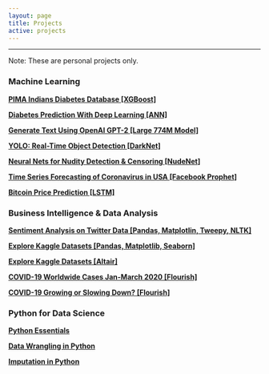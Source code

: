 ```yaml
---
layout: page
title: Projects
active: projects
---
```

___

Note: These are personal projects only.

### Machine Learning

[**PIMA Indians Diabetes Database [XGBoost]**](https://nbviewer.jupyter.org/github/lahorekid/nbviewer1/blob/master/XGBoost%20%283%29.ipynb)

[**Diabetes Prediction With Deep Learning [ANN]**](https://nbviewer.jupyter.org/github/lahorekid/cnn/blob/master/Diabetes.ipynb)

[**Generate Text Using OpenAI GPT-2 [Large 774M Model]**](https://nbviewer.jupyter.org/github/lahorekid/cnn/blob/master/GPT_2.ipynb)

[**YOLO: Real-Time Object Detection [DarkNet]**](https://nbviewer.jupyter.org/github/lahorekid/cnn/blob/master/Object_detection.ipynb)

[**Neural Nets for Nudity Detection & Censoring [NudeNet]**](https://nbviewer.jupyter.org/github/lahorekid/cnn/blob/master/Nude_classifier.ipynb)

[**Time Series Forecasting of Coronavirus in USA [Facebook Prophet]**](https://nbviewer.jupyter.org/github/aanis/COVID-19-USA-Forecasting/blob/master/Coronavirus_Forecasting_for_USA.ipynb)

[**Bitcoin Price Prediction [LSTM]**](https://nbviewer.jupyter.org/github/aanis/Projects-.ipynb-3/blob/master/LSTM.ipynb)

### Business Intelligence & Data Analysis

[**Sentiment Analysis on Twitter Data [Pandas, Matplotlin, Tweepy, NLTK]**](https://nbviewer.jupyter.org/github/aanis/twitter/blob/master/Twitter.ipynb)

[**Explore Kaggle Datasets [Pandas, Matplotlib, Seaborn]**](https://nbviewer.jupyter.org/github/lahorekid/nbviewer1/blob/master/Explore_Kaggle_Datasets_Using_Pandas%2C_Matplotlib_and_Seaborn.ipynb)

[**Explore Kaggle Datasets [Altair]**](https://nbviewer.jupyter.org/github/lahorekid/nbviewer1/blob/master/Altair_updated%20%281%29.ipynb)

[**COVID-19 Worldwide Cases Jan-March 2020 [Flourish]**](/_posts/2000-01-01-covid.md)

[**COVID-19 Growing or Slowing Down? [Flourish]**](/_posts/2020-01-01-covgrowth.md)

### Python for Data Science

[**Python Essentials**](https://nbviewer.jupyter.org/github/lahorekid/ufo/blob/master/Python_Course.ipynb)

[**Data Wrangling in Python**](https://nbviewer.jupyter.org/github/lahorekid/nbviewer1/blob/master/Data_Wrangling%20%281%29.ipynb)

[**Imputation in Python**](https://nbviewer.jupyter.org/github/lahorekid/nbviewer1/blob/master/Imputation%20%281%29.ipynb)









